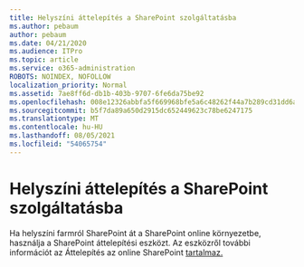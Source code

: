 ```yaml
---
title: Helyszíni áttelepítés a SharePoint szolgáltatásba
ms.author: pebaum
author: pebaum
ms.date: 04/21/2020
ms.audience: ITPro
ms.topic: article
ms.service: o365-administration
ROBOTS: NOINDEX, NOFOLLOW
localization_priority: Normal
ms.assetid: 7ae8ff6d-db1b-403b-9707-6fe6da75be92
ms.openlocfilehash: 008e12326abbfa5f669968bfe5a6c48262f44a7b289cd31dd6a229f78d268a34
ms.sourcegitcommit: b5f7da89a650d2915dc652449623c78be6247175
ms.translationtype: MT
ms.contentlocale: hu-HU
ms.lasthandoff: 08/05/2021
ms.locfileid: "54065754"
---
```

# <a name="migrate-on-premises-to-sharepoint-online"></a>Helyszíni áttelepítés a SharePoint szolgáltatásba

Ha helyszíni farmról SharePoint át a SharePoint online környezetbe, használja a SharePoint áttelepítési eszközt. Az eszközről további információt az Áttelepítés az online SharePoint [tartalmaz.](https://go.microsoft.com/fwlink/?linkid=2019574)
  

